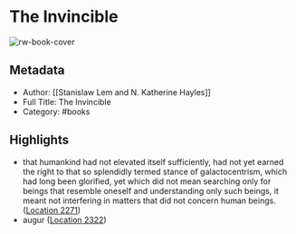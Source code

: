# The Invincible

![rw-book-cover](https://m.media-amazon.com/images/I/91w64oFkF-L._SY160.jpg)

## Metadata
- Author: [[Stanislaw Lem and N. Katherine Hayles]]
- Full Title: The Invincible
- Category: #books

## Highlights
- that humankind had not elevated itself sufficiently, had not yet earned the right to that so splendidly termed stance of galactocentrism, which had long been glorified, yet which did not mean searching only for beings that resemble oneself and understanding only such beings, it meant not interfering in matters that did not concern human beings. ([Location 2271](https://readwise.io/to_kindle?action=open&asin=B08BT35ZFS&location=2271))
- augur ([Location 2322](https://readwise.io/to_kindle?action=open&asin=B08BT35ZFS&location=2322))
